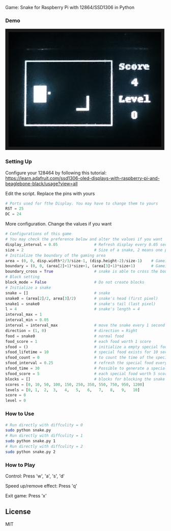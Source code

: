 Game: Snake for Raspberry Pi with 12864/SSD1306 in Python

### Demo
<img src="https://github.com/xswxm/Play-Snake-on-12864-SSD1306/blob/master/demo.JPG?raw=true" 
alt="Demo" width="480" height="360" border="10" />

### Setting Up
Configure your 128464 by following this tutorial: https://learn.adafruit.com/ssd1306-oled-displays-with-raspberry-pi-and-beaglebone-black/usage?view=all


Edit the script. Replace the pins with yours
```python
# Ports used for fthe Display. You may have to change them to yours
RST = 25
DC = 24
```
More configuration. Change the values if you want
```python
# Configurations of this game
# You may check the preference below and alter the values if you want
display_interval = 0.05                # Refresh display every 0.05 second => FPS = 20
size = 2                               # Size of a snake, 2 means one point occupies four pixels (2x2)
# Initialize the boundary of the gaming area
area = (0, 0, disp.width*2/3/size-1, (disp.height-2)/size-1)    # Gameing area in points with size
boundary = (0, 0, (area[2]+1)*size+1, (area[3]+1)*size+1)       # Gameing boundary
boundary_cross = True                  # snake is able to cross the boundary 
# Block setting
block_mode = False                     # Do not create blocks
# Initialize a snake
snake = []                             # snake
snake0 = (area[2]/2, area[3]/2)        # snake's head (first pixel)
snake1 = snake0                        # snake's tail (last pixel)
l = 4                                  # snake's length = 4
interval_max = 1
interval_min = 0.05
interval = interval_max                # move the snake every 1 second
direction = (1, 0)                     # direction = Right
food = snake0                          # normal food
food_score = 1                         # each food worth 1 score
sfood = ()                             # initialize a empty special food
sfood_lifetime = 10                    # special food exists for 10 seconds
sfood_count = 0                        # to count the time of the special food
sfood_interval = 0.25                  # refresh the special food every 0.25 second
sfood_time = 30                        # Possible to generate a special food every 30 seconds
sfood_score = 5                        # each special food worth 5 scores
blocks = []                            # blocks for blocking the snake
scores = [0, 10, 50, 100, 150, 250, 350, 550, 750, 950, 1200]
levels = [0, 1,  2,  3,   4,   5,   6,   7,   8,   9,   10]
score = 0
level = 0
```

### How to Use
```sh
# Run directly with diffculity = 0
sudo python snake.py
# Run directly with diffculity = 1
sudo python snake.py 1
# Run directly with diffculity = 2
sudo python snake.py 2
```
### How to Play
Control: Press 'w', 'a', 's', 'd'

Speed up/remove effect: Press 'q'

Exit game: Press 'x'

License
----
MIT
